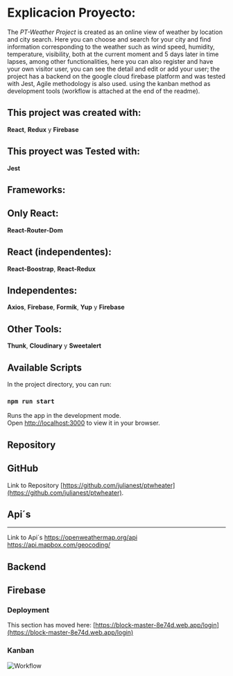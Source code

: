 # Explicacion Proyecto:

The *PT-Weather Project* is created as an online view of weather by location and city search.
Here you can choose and search for your city and find information corresponding to the weather such as wind speed, humidity,
temperature, visibility, both at the current moment and 5 days later in time lapses, among other functionalities,
here you can also register and have your own visitor user, you can see the detail and edit or add your user;
the project has a backend on the google cloud firebase platform and was tested with Jest, Agile methodology is also used.
using the kanban method as development tools (workflow is attached at the end of the readme).

## This project was created with:

**React**, **Redux** y **Firebase**

## This proyect was Tested with:

**Jest** 

## Frameworks:


Only React:
---
**React-Router-Dom** 

React (independentes):
---
**React-Boostrap**, **React-Redux**

Independentes:
---
**Axios**, **Firebase**, **Formik**, **Yup** y **Firebase**

Other Tools:
---
**Thunk**, **Cloudinary** y **Sweetalert**

## Available Scripts

In the project directory, you can run:

### `npm run start`

Runs the app in the development mode.\
Open [http://localhost:3000](http://localhost:3000) to view it in your browser.

## Repository
**GitHub**  
---

Link to Repository [https://github.com/julianest/ptwheater](https://github.com/julianest/ptwheater).  


## Api´s
---
Link to Api´s
https://openweathermap.org/api
https://api.mapbox.com/geocoding/



## Backend
**Firebase** 
---

### Deployment

This section has moved here: [https://block-master-8e74d.web.app/login](https://block-master-8e74d.web.app/login)

### Kanban

![Workflow](https://res.cloudinary.com/docutv7ug/image/upload/v1653450845/PT-Wheather/KanbanPt-Weather_xqabr7.png "WorkFlow")